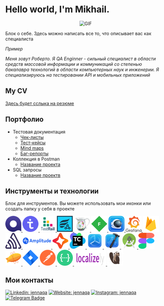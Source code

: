 # Hello world, I'm Mikhail.

<div align="center">

![GIF](https://i.giphy.com/media/UPqYp2tj61XlBhlPbH/giphy.webp)
  
</div>

Блок о себе. Здесь можно написать все то, что описывает вас как специалиста 

_Пример_ 

_Меня зовут Роберто. Я QA Enginner - cильный специалист в области средств массовой информации и коммуникаций со степенью бакалавра технологий в области компьютерных наук и инженерии. Я специализируюсь на тестировании API и мобильных приложений_

## My CV 

[Здесь будет сслыка на резюме](https://ссылочку_сюда)

## Портфолио 
- Тестовая документация
  -  [Чек-листы](https://ссылочку_сюда)
  -  [Тест-кейсы](https://ссылочку_сюда)
  -  [Mind maps](https://ссылочку_сюда)
  -  [Баг-репорты](https://ссылочку_сюда)
- Коллекция в Postman 
  -  [Название проекта](https://ссылочку_сюда)
- SQL запросы 
  -  [Название проектв](https://ссылочку_сюда)
  

## Инструменты и технологии
Блок для инструментов. Вы можете использовать мои иконки или создать папку у себя в проекте


<p align="left">
<a href="https://qase.io/">
<img src="https://github.com/qajenna/qajenna/blob/main/icons/Qase.io.png" alt="Qase.io" width="50" height="50" />
</a>
<a href="https://testit.software/">
<img src="https://github.com/qajenna/qajenna/blob/main/icons/TestIT.png" alt="TestIT" width="50" height="50" />
</a>
<a href="https://www.gurock.com/testrail">
<img src="https://github.com/qajenna/qajenna/blob/main/icons/TestRail.png" alt="TestRail" width="50" height="50" />
</a>
<a href="https://marketplace.atlassian.com/apps/1014681/zephyr-squad-test-management-for-jira?tab=overview&hosting=cloud">
<img src="https://github.com/qajenna/qajenna/blob/main/icons/Zephyr.png" alt="Zephyr" width="50" height="50" />
</a>
<a href="https://www.charlesproxy.com/">
<img src="https://github.com/qajenna/qajenna/blob/main/icons/Charles.png" alt="Charles" width="50" height="50" />
</a>
<a href="https://www.telerik.com/fiddler">
<img src="https://github.com/qajenna/qajenna/blob/main/icons/Fiddler.png" alt="Fiddler" width="50" height="50" /> 
</a>
<a href="https://proxyman.io/">
<img src="https://github.com/qajenna/qajenna/blob/main/icons/Proxyman.png" alt="Proxyman" width="50" height="50" /> 
</a>
<a href="https://grafana.com/">
<img src="https://github.com/qajenna/qajenna/blob/main/icons/Grafana.png" alt="Grafana" width="50" height="50" />
</a>
<a href="https://firebase.google.com/">
<img src="https://github.com/qajenna/qajenna/blob/main/icons/Firebase.png" alt="Firebase" width="50" height="50" /> 
</a>
<a href="https://sentry.io/welcome/">
<img src="https://github.com/qajenna/qajenna/blob/main/icons/Sentry.png" alt="Sentry" width="50" height="50" />
</a>
<a href="https://amplitude.com/">
<img src="https://github.com/qajenna/qajenna/blob/main/icons/Amplitude.png" alt="Sentry" width="90" height="50" />
</a>
<a href="https://codemagic.io/">
<img src="https://github.com/qajenna/qajenna/blob/main/icons/Codemagic.png" alt="Codemagic" width="50" height="50" /> 
</a>
<a href="https://www.jetbrains.com/teamcity/">
<img src="https://github.com/qajenna/qajenna/blob/main/icons/TeamCity.png" alt="Teamcity" width="50" height="50" />
</a>
<a href="https://developer.apple.com/testflight/">
<img src="https://github.com/qajenna/qajenna/blob/main/icons/Testflight.png" alt="Testflight" width="50" height="50" />
</a> 
<a href="https://developer.apple.com/xcode/">
<img src="https://github.com/qajenna/qajenna/blob/main/icons/Xcode.png" alt="Xcode" width="50" height="50" />
</a> 
<a href="https://developer.android.com/studio">
<img src="https://github.com/qajenna/qajenna/blob/main/icons/Android%20Studio.png" alt="Android Studio" width="50" height="50" />
</a>
<a href="https://figma.com">
<img src="https://github.com/qajenna/qajenna/blob/main/icons/Figma.svg" alt="Figma" width="50" height="50" /> 
</a>
<a href="https://zeplin.io/">
<img src="https://github.com/qajenna/qajenna/blob/main/icons/Zeplin.png" alt="Zeplin" width="50" height="50" /> 
</a>
<a href="https://www.atlassian.com/software/jira">
<img src="https://github.com/qajenna/qajenna/blob/main/icons/Jira.png" alt="Jira" width="50" height="50" />
</a>
<a href="https://www.postman.com/">
<img src="https://github.com/qajenna/qajenna/blob/main/icons/Postman.png" alt="Postman" width="50" height="50" />
</a>
<a href="https://swagger.io/">
<img src="https://github.com/qajenna/qajenna/blob/main/icons/swagger.png" alt="Swagger" width="50" height="50" />
</a>
<a href="https://localizely.com/">
<img src="https://github.com/qajenna/qajenna/blob/main/icons/localizely.png" alt="Localizely" width="100" height="50" />
</a>
<a href="https://dbeaver.io/">
<img src="https://github.com/qajenna/qajenna/blob/main/icons/DBeaver.png" alt="DBeaver" width="50" height="50" />
</a>
</p>

## Мои контакты

[![Linkedin: jennaqa](https://img.shields.io/badge/-LinkedIn-0e76a8?style=flat-square&logo=Linkedin&logoColor=white)](https://linkedin.com/in/jennaqa)
[![Website: jennaqa](https://img.shields.io/badge/Website-3b5998?style=flat-square&logo=google-chrome&logoColor=white)](https://qajenna.com/)
[![Instagram: jennaqa](https://img.shields.io/badge/-Instagram-e4405f?style=flat-square&logo=Instagram&logoColor=white)](https://instagram.com/qa.jenna/)
[![Telegram Badge](https://img.shields.io/badge/-Telegram-0088cc?style=flat-square&logo=Telegram&logoColor=white)](https://t.me/jennaisakova)

